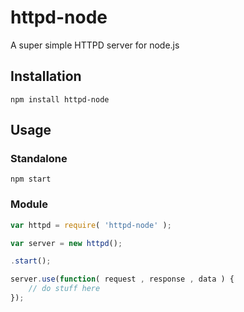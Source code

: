 httpd-node
==========

A super simple HTTPD server for node.js

Installation
-----

	npm install httpd-node

Usage
-----

### Standalone

    npm start

### Module

```javascript
var httpd = require( 'httpd-node' );

var server = new httpd();

.start();

server.use(function( request , response , data ) {
    // do stuff here
});
```